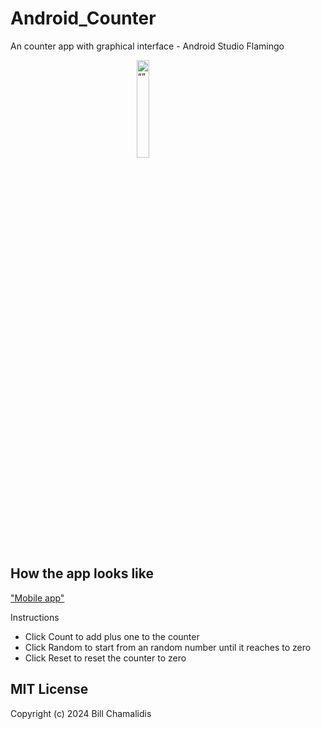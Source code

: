 # Android_Counter
 An counter app with graphical interface - Android Studio Flamingo

<img src="/img/play_store_512.png.png" alt= “” width="20%" style="display: block; margin: 0 auto">

## How the app looks like
["Mobile app"](/img/counter_app.jpg)

Instructions
 - Click Count to add plus one to the counter
 - Click Random to start from an random number until it reaches to zero
 - Click Reset to reset the counter to zero

## MIT License

Copyright (c) 2024 Bill Chamalidis
